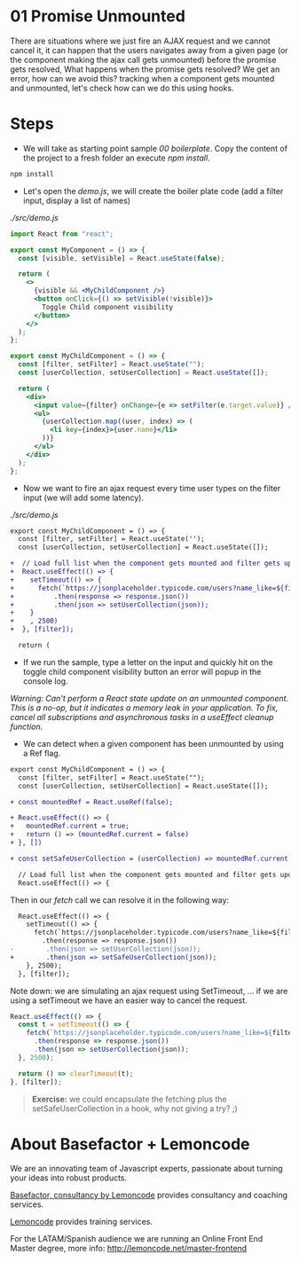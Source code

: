 # 01 Promise Unmounted

There are situations where we just fire an AJAX request and we cannot cancel it, it can happen
that the users navigates away from a given page (or the component making the ajax call
gets unmounted) before the promise gets resolved, What happens when the promise gets resolved?
We get an error, how can we avoid this? tracking when a component gets mounted and unmounted,
let's check how can we do this using hooks.

# Steps

- We will take as starting point sample _00 boilerplate_. Copy the content of the
  project to a fresh folder an execute _npm install_.

```bash
npm install
```

- Let's open the _demo.js_, we will create the boiler plate code
  (add a filter input, display a list of names)

_./src/demo.js_

```jsx
import React from "react";

export const MyComponent = () => {
  const [visible, setVisible] = React.useState(false);

  return (
    <>
      {visible && <MyChildComponent />}
      <button onClick={() => setVisible(!visible)}>
        Toggle Child component visibility
      </button>
    </>
  );
};

export const MyChildComponent = () => {
  const [filter, setFilter] = React.useState("");
  const [userCollection, setUserCollection] = React.useState([]);

  return (
    <div>
      <input value={filter} onChange={e => setFilter(e.target.value)} />
      <ul>
        {userCollection.map((user, index) => (
          <li key={index}>{user.name}</li>
        ))}
      </ul>
    </div>
  );
};
```

- Now we want to fire an ajax request every time user types on the filter input (we will add
  some latency).

_./src/demo.js_

```diff
export const MyChildComponent = () => {
  const [filter, setFilter] = React.useState('');
  const [userCollection, setUserCollection] = React.useState([]);

+  // Load full list when the component gets mounted and filter gets updated
+  React.useEffect(() => {
+    setTimeout(() => {
+      fetch(`https://jsonplaceholder.typicode.com/users?name_like=${filter}`)
+          .then(response => response.json())
+          .then(json => setUserCollection(json));
+    }
+    , 2500)
+  }, [filter]);

  return (
```

- If we run the sample, type a letter on the input and quickly hit on the toggle child component
  visibility button an error will popup in the console log.

_Warning: Can't perform a React state update on an unmounted component. This is a no-op, but it indicates a memory leak in your application. To fix, cancel all subscriptions and asynchronous tasks in a useEffect cleanup function._

- We can detect when a given component has been unmounted by using a Ref flag.

```diff
export const MyChildComponent = () => {
  const [filter, setFilter] = React.useState("");
  const [userCollection, setUserCollection] = React.useState([]);

+ const mountedRef = React.useRef(false);

+ React.useEffect(() => {
+   mountedRef.current = true;
+   return () => (mountedRef.current = false)
+ }, [])

+ const setSafeUserCollection = (userCollection) => mountedRef.current && setUserCollection(userCollection);

  // Load full list when the component gets mounted and filter gets updated
  React.useEffect(() => {
```

Then in our _fetch_ call we can resolve it in the following way:

```diff
  React.useEffect(() => {
    setTimeout(() => {
      fetch(`https://jsonplaceholder.typicode.com/users?name_like=${filter}`)
        .then(response => response.json())
-        .then(json => setUserCollection(json));
+        .then(json => setSafeUserCollection(json));
    }, 2500);
  }, [filter]);
```

Note down: we are simulating an ajax request using SetTimeout, ... if we are using a setTimeout
we have an easier way to cancel the request.

```javascript
React.useEffect(() => {
  const t = setTimeout(() => {
    fetch(`https://jsonplaceholder.typicode.com/users?name_like=${filter}`)
      .then(response => response.json())
      .then(json => setUserCollection(json));
  }, 2500);

  return () => clearTimeout(t);
}, [filter]);
```

> **Exercise:** we could encapsulate the fetching plus the setSafeUserCollection in a hook, why not giving a try? ;)

# About Basefactor + Lemoncode

We are an innovating team of Javascript experts, passionate about turning your ideas into robust products.

[Basefactor, consultancy by Lemoncode](http://www.basefactor.com) provides consultancy and coaching services.

[Lemoncode](http://lemoncode.net/services/en/#en-home) provides training services.

For the LATAM/Spanish audience we are running an Online Front End Master degree, more info: http://lemoncode.net/master-frontend
